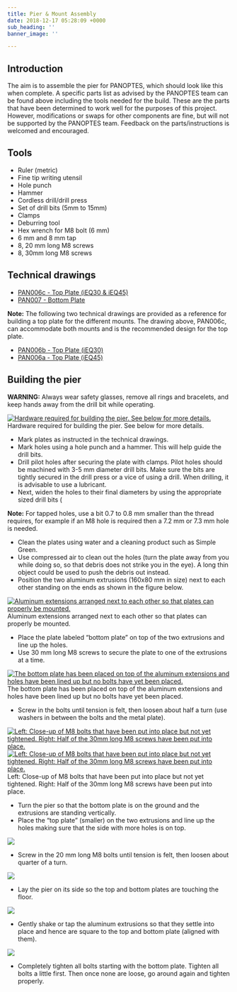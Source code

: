 ```yaml
---
title: Pier & Mount Assembly
date: 2018-12-17 05:28:09 +0000
sub_heading: ''
banner_image: ''

---
```

## Introduction

The aim is to assemble the pier for PANOPTES, which should look like this when complete. A specific parts list as advised by the PANOPTES team can be found above including the tools needed for the build. These are the parts that have been determined to work well for the purposes of this project. However, modifications or swaps for other components are fine, but will not be supported by the PANOPTES team. Feedback on the parts/instructions is welcomed and encouraged.

## Tools

* Ruler (metric)
* Fine tip writing utensil
* Hole punch
* Hammer
* Cordless drill/drill press
* Set of drill bits (5mm to 15mm)
* Clamps
* Deburring tool
* Hex wrench for M8 bolt (6 mm)
* 6 mm and 8 mm tap
* 8, 20 mm long M8 screws
* 8, 30mm long M8 screws

## Technical drawings

* [PAN006c - Top Plate (iEQ30 & iEQ45)](https://projectpanoptes.org/tech_drawings/PAN006c.PDF)
* [PAN007 - Bottom Plate](https://projectpanoptes.org/tech_drawings/PAN007.PDF)

**Note:** The following two technical drawings are provided as a reference for building a top plate for the different mounts. The drawing above, PAN006c, can accommodate both mounts and is the recommended design for the top plate.

* [PAN006b - Top Plate (iEQ30)](https://projectpanoptes.org/tech_drawings/PAN006b.PDF)
* [PAN006a - Top Plate (iEQ45)](https://projectpanoptes.org/tech_drawings/PAN006a.PDF)

## Building the pier

**WARNING:** Always wear safety glasses, remove all rings and bracelets, and keep hands away from the drill bit while operating.

[![Hardware required for building the pier. See below for more details.](https://projectpanoptes.org/images/pier/pier_01.jpg)](https://projectpanoptes.org/images/pier/pier_01.jpg)Hardware required for building the pier. See below for more details.

* Mark plates as instructed in the technical drawings.
* Mark holes using a hole punch and a hammer. This will help guide the drill bits.
* Drill pilot holes after securing the plate with clamps. Pilot holes should be machined with 3-5 mm diameter drill bits. Make sure the bits are tightly secured in the drill press or a vice of using a drill. When drilling, it is advisable to use a lubricant.
* Next, widen the holes to their final diameters by using the appropriate sized drill bits (

**Note:** For tapped holes, use a bit 0.7 to 0.8 mm smaller than the thread requires, for example if an M8 hole is required then a 7.2 mm or 7.3 mm hole is needed.

* Clean the plates using water and a cleaning product such as Simple Green.
* Use compressed air to clean out the holes (turn the plate away from you while doing so, so that debris does not strike you in the eye). A long thin object could be used to push the debris out instead.
* Position the two aluminum extrusions (160x80 mm in size) next to each other standing on the ends as shown in the figure below.

[![Aluminum extensions arranged next to each other so that plates can properly be mounted.](https://projectpanoptes.org/images/pier/pier_17.jpg)](https://projectpanoptes.org/images/pier/pier_17.jpg)Aluminum extensions arranged next to each other so that plates can properly be mounted.

* Place the plate labeled “bottom plate” on top of the two extrusions and line up the holes.
* Use 30 mm long M8 screws to secure the plate to one of the extrusions at a time.

[![The bottom plate has been placed on top of the aluminum extensions and holes have been lined up but no bolts have yet been placed.](https://projectpanoptes.org/images/pier/pier_19.jpg)](https://projectpanoptes.org/images/pier/pier_19.jpg)The bottom plate has been placed on top of the aluminum extensions and holes have been lined up but no bolts have yet been placed.

* Screw in the bolts until tension is felt, then loosen about half a turn (use washers in between the bolts and the metal plate).

[![Left: Close-up of M8 bolts that have been put into place but not yet tightened.  Right: Half of the 30mm long M8 screws have been put into place.](https://projectpanoptes.org/images/pier/pier_21.jpg)](https://projectpanoptes.org/images/pier/pier_21.jpg)[![Left: Close-up of M8 bolts that have been put into place but not yet tightened.  Right: Half of the 30mm long M8 screws have been put into place.](https://projectpanoptes.org/images/pier/pier_18.jpg)](https://projectpanoptes.org/images/pier/pier_18.jpg)Left: Close-up of M8 bolts that have been put into place but not yet tightened. Right: Half of the 30mm long M8 screws have been put into place.

* Turn the pier so that the bottom plate is on the ground and the extrusions are standing vertically.
* Place the “top plate” (smaller) on the two extrusions and line up the holes making sure that the side with more holes is on top.

[![](https://projectpanoptes.org/images/pier/pier_20.jpg)](https://projectpanoptes.org/images/pier/pier_20.jpg)

* Screw in the 20 mm long M8 bolts until tension is felt, then loosen about quarter of a turn.

[![](https://projectpanoptes.org/images/pier/pier_23.jpg)](https://projectpanoptes.org/images/pier/pier_23.jpg)

* Lay the pier on its side so the top and bottom plates are touching the floor.

[![](https://projectpanoptes.org/images/pier/pier_22.jpg)](https://projectpanoptes.org/images/pier/pier_22.jpg)

* Gently shake or tap the aluminum extrusions so that they settle into place and hence are square to the top and bottom plate (aligned with them).

[![](https://projectpanoptes.org/images/pier/pier_24.jpg)](https://projectpanoptes.org/images/pier/pier_24.jpg)

* Completely tighten all bolts starting with the bottom plate. Tighten all bolts a little first. Then once none are loose, go around again and tighten properly.
